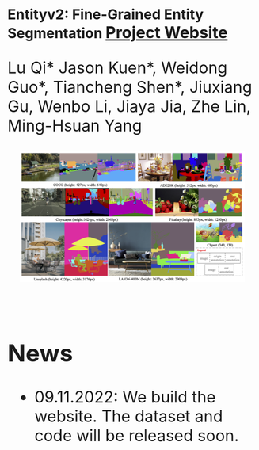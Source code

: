 # Entityv2: Fine-Grained Entity Segmentation <font size=6>[Project Website](http://luqi.info/entityv2.github.io/)

Lu Qi* Jason Kuen\*, Weidong Guo*, Tiancheng Shen*, Jiuxiang Gu, Wenbo Li, Jiaya Jia, Zhe Lin, Ming-Hsuan Yang

<div align="center">
  <img src="figures/teaser_mosaic_low.png" width="90%"/>
</div><br/>


## News

* 09.11.2022: We build the website. The dataset and code will be released soon.

